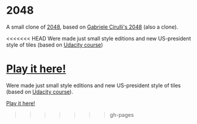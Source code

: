 # 2048
A small clone of [2048](http://gabrielecirulli.github.io/2048/), based on [Gabriele Cirulli's 2048](https://github.com/gabrielecirulli/2048) (also a clone).

<<<<<<< HEAD
Were made just small style editions and new US-president style of tiles (based on [Udacity course](https://www.udacity.com/course/make-your-own-2048--ud248)) 

[Play it here!](https://vladkha.github.io/2048/)
=======
Were made just small style editions and new US-president style of tiles (based on [Udacity course](https://www.udacity.com/course/make-your-own-2048--ud248)).

[Play it here!](https://vladkhaitov.github.io/2048)
>>>>>>> gh-pages
